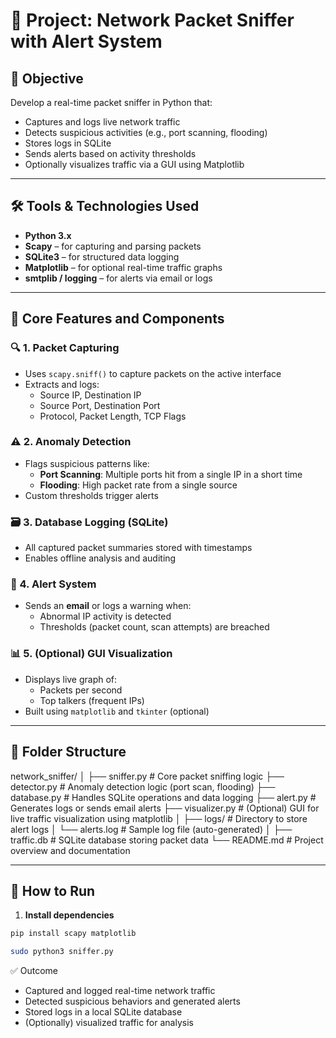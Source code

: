 # 🚨 Project: Network Packet Sniffer with Alert System

## 🎯 Objective
Develop a real-time packet sniffer in Python that:
- Captures and logs live network traffic
- Detects suspicious activities (e.g., port scanning, flooding)
- Stores logs in SQLite
- Sends alerts based on activity thresholds
- Optionally visualizes traffic via a GUI using Matplotlib

---

## 🛠️ Tools & Technologies Used
- **Python 3.x**
- **Scapy** – for capturing and parsing packets
- **SQLite3** – for structured data logging
- **Matplotlib** – for optional real-time traffic graphs
- **smtplib / logging** – for alerts via email or logs

---

## 🧪 Core Features and Components

### 🔍 1. Packet Capturing
- Uses `scapy.sniff()` to capture packets on the active interface
- Extracts and logs:
  - Source IP, Destination IP
  - Source Port, Destination Port
  - Protocol, Packet Length, TCP Flags

### ⚠️ 2. Anomaly Detection
- Flags suspicious patterns like:
  - **Port Scanning**: Multiple ports hit from a single IP in a short time
  - **Flooding**: High packet rate from a single source
- Custom thresholds trigger alerts

### 🗃️ 3. Database Logging (SQLite)
- All captured packet summaries stored with timestamps
- Enables offline analysis and auditing

### 🚨 4. Alert System
- Sends an **email** or logs a warning when:
  - Abnormal IP activity is detected
  - Thresholds (packet count, scan attempts) are breached

### 📊 5. (Optional) GUI Visualization
- Displays live graph of:
  - Packets per second
  - Top talkers (frequent IPs)
- Built using `matplotlib` and `tkinter` (optional)

---

## 📁 Folder Structure
network_sniffer/
│
├── sniffer.py # Core packet sniffing logic
├── detector.py # Anomaly detection logic (port scan, flooding)
├── database.py # Handles SQLite operations and data logging
├── alert.py # Generates logs or sends email alerts
├── visualizer.py # (Optional) GUI for live traffic visualization using matplotlib
│
├── logs/ # Directory to store alert logs
│ └── alerts.log # Sample log file (auto-generated)
│
├── traffic.db # SQLite database storing packet data
└── README.md # Project overview and documentation

---

## 🚀 How to Run

1. **Install dependencies**
```bash
pip install scapy matplotlib

sudo python3 sniffer.py
```

✅ Outcome
- Captured and logged real-time network traffic
- Detected suspicious behaviors and generated alerts
- Stored logs in a local SQLite database
- (Optionally) visualized traffic for analysis




